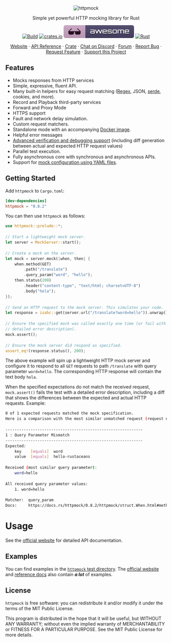 <div align="center">
    <picture>
      <source media="(prefers-color-scheme: dark)" srcset="https://raw.githubusercontent.com/httpmock/httpmock/master/assets/logo-dark.svg" />
      <source media="(prefers-color-scheme: light)" srcset="https://raw.githubusercontent.com/httpmock/httpmock/master/assets/logo-light.svg" />
      <img width="275" src="https://raw.githubusercontent.com/httpmock/httpmock/master/assets/logo-pink.svg" alt="httpmock" />
    </picture>
</div>

<p align="center">Simple yet powerful HTTP mocking library for Rust</p>

<div align="center">

[![Build](https://github.com/httpmock/httpmock/actions/workflows/build.yml/badge.svg)](https://github.com/httpmock/httpmock/actions/workflows/build.yml)
[![crates.io](https://img.shields.io/crates/d/httpmock.svg)](https://crates.io/crates/httpmock)
[![Mentioned in Awesome](https://raw.githubusercontent.com/alexliesenfeld/docs-assets/refs/heads/main/ab.svg)](https://github.com/rust-unofficial/awesome-rust#testing)
[![Rust](https://img.shields.io/badge/rust-1.82%2B-blue.svg?maxAge=3600)](https://github.com/rust-lang/rust/blob/master/RELEASES.md#version-1700-2023-06-01)

</div>

<p align="center">
    <a href="https://httpmock.rs">Website</a>
    ·
    <a href="https://docs.rs/httpmock/">API Reference</a>
    ·
    <a href="https://crates.io/crates/httpmock">Crate</a>
    ·
    <a href="https://discord.com/invite/7QzTfBUe">Chat on Discord</a>
    ·
 <a href="https://github.com/httpmock/httpmock/discussions">Forum</a>
    ·
    <a href="https://github.com/httpmock/httpmock/issues">Report Bug</a>
    ·
    <a href="https://github.com/httpmock/httpmock/issues">Request Feature</a>
    ·
    <a href="https://github.com/sponsors/httpmock">Support this Project</a>
</p>


## Features

* Mocks responses from HTTP services
* Simple, expressive, fluent API.
* Many built-in helpers for easy request matching ([Regex](https://docs.rs/regex/), JSON, [serde](https://crates.io/crates/serde), cookies, and more).
* Record and Playback third-party services
* Forward and Proxy Mode
* HTTPS support
* Fault and network delay simulation.
* Custom request matchers.
* Standalone mode with an accompanying [Docker image](https://hub.docker.com/r/httpmock/httpmock).
* Helpful error messages
* [Advanced verification and debugging support](https://alexliesenfeld.github.io/posts/mocking-http--services-in-rust/#creating-mocks) (including diff generation between actual and expected HTTP request values)
* Parallel test execution.
* Fully asynchronous core with synchronous and asynchronous APIs.
* Support for [mock configuration using YAML files](https://github.com/httpmock/httpmock/tree/master#file-based-mock-specification).

## Getting Started

Add `httpmock` to `Cargo.toml`:

```toml
[dev-dependencies]
httpmock = "0.8.2"
```

You can then use `httpmock` as follows:

```rust
use httpmock::prelude::*;

// Start a lightweight mock server.
let server = MockServer::start();

// Create a mock on the server.
let mock = server.mock(|when, then| {
    when.method(GET)
        .path("/translate")
        .query_param("word", "hello");
    then.status(200)
        .header("content-type", "text/html; charset=UTF-8")
        .body("hola");
});

// Send an HTTP request to the mock server. This simulates your code.
let response = isahc::get(server.url("/translate?word=hello")).unwrap();

// Ensure the specified mock was called exactly one time (or fail with a
// detailed error description).
mock.assert();

// Ensure the mock server did respond as specified.
assert_eq!(response.status(), 200);
```

The above example will spin up a lightweight HTTP mock server and configure it to respond to all `GET` requests
to path `/translate` with query parameter `word=hello`. The corresponding HTTP response will contain the text body
`hola`.

When the specified expectations do not match the received request, `mock.assert()` fails the test with a detailed error description, 
including a diff that shows the differences between the expected and actual HTTP requests. Example:

```bash
0 of 1 expected requests matched the mock specification.
Here is a comparison with the most similar unmatched request (request number 1):

------------------------------------------------------------
1 : Query Parameter Mismatch
------------------------------------------------------------
Expected:
    key    [equals]  word
    value  [equals]  hello-rustaceans

Received (most similar query parameter):
    word=hello

All received query parameter values:
    1. word=hello

Matcher:  query_param
Docs:     https://docs.rs/httpmock/0.8.2/httpmock/struct.When.html#method.query_param
```

# Usage

See the [official website](http://httpmock.rs) for detailed API documentation.

## Examples

You can find examples in the
[`httpmock` test directory](https://github.com/httpmock/httpmock/blob/master/tests/).
The [official website](http://httpmock.rs) and [reference docs](https://docs.rs/httpmock/) also contain _**a lot**_ of examples. 

## License

`httpmock` is free software: you can redistribute it and/or modify it under the terms of the MIT Public License.

This program is distributed in the hope that it will be useful, but WITHOUT ANY WARRANTY; without even the implied
warranty of MERCHANTABILITY or FITNESS FOR A PARTICULAR PURPOSE. See the MIT Public License for more details.
